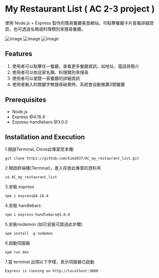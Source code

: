# My Restaurant List ( AC 2-3 project )

使用 Node.js + Express 製作的簡易餐廳美食網站，可點擊餐廳卡片查看詳細資訊，也可透過名稱或料理類別來搜尋餐廳。

![image](https://user-images.githubusercontent.com/107454420/224214370-b16265b2-1338-4f29-abda-2a4c23361452.png)
![image](https://user-images.githubusercontent.com/107454420/224214757-ae255302-41b8-4b45-9073-d0d4ef42fb01.png)
![image](https://user-images.githubusercontent.com/107454420/224214717-02b81521-5acf-4f23-aab9-4d3bdc48c432.png)


## Features

1. 使用者可以點擊任一餐廳，查看更多餐廳資訊，如地址、電話與簡介
2. 使用者可以依店家名稱、料理類別來搜尋
3. 使用者可以瀏覽一家餐廳的詳細資訊
4. 使用者輸入的關鍵字無搜尋結果時，系統會自動推薦3間餐廳

## Prerequisites

* Node.js
* Express @4.16.4
* Express-handlebars @3.0.0

## Installation and Execution

1.開啟Terminal, Clone此專案至本機:
```
git clone https://github.com/kim1037/AC_my_restaurant_list.git
```

2.開啟終端機(Terminal)，進入存放此專案的資料夾
```
cd AC_my_restaurant_list
```

3.安裝 express
```
npm i express@4.16.4
```

4.安裝 handlebars
```
npm i express-handlebars@3.0.0
```

5.安裝nodemon (如已安裝可跳過此步驟)
```
npm install -g nodemon
```

6.啟動伺服器
```
npm run dev 
```

7.當 terminal 出現以下字樣，表示伺服器已啟動
```
Express is running on http://localhost:3000
```
